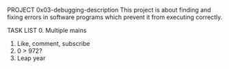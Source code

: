 PROJECT 0x03-debugging-description
This project is about finding and fixing errors in software programs 
which prevent it from executing correctly.

TASK LIST
0. Multiple mains
1. Like, comment, subscribe
2. 0 > 972?
3. Leap year



